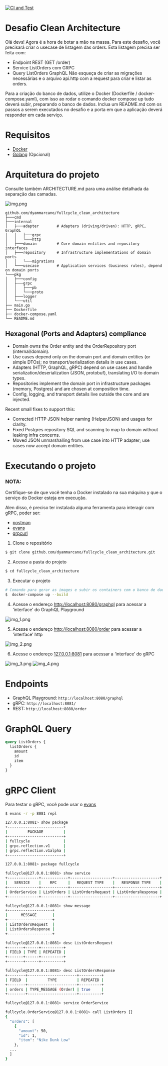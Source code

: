 [![CI and Test](https://github.com/dyammarcano/fullcycle_clean_architecture/actions/workflows/ci.yml/badge.svg)](https://github.com/dyammarcano/fullcycle_clean_architecture/actions/workflows/ci.yml)

# Desafio Clean Architecture

Olá devs!
Agora é a hora de botar a mão na massa. Para este desafio, você precisará criar o usecase de listagem das orders.
Esta listagem precisa ser feita com:

- Endpoint REST (GET /order)
- Service ListOrders com GRPC
- Query ListOrders GraphQL
  Não esqueça de criar as migrações necessárias e o arquivo api.http com a request para criar e listar as orders.

Para a criação do banco de dados, utilize o Docker (Dockerfile / docker-compose.yaml), com isso ao rodar o comando
docker compose up tudo deverá subir, preparando o banco de dados.
Inclua um README.md com os passos a serem executados no desafio e a porta em que a aplicação deverá responder em cada
serviço.

# Requisitos

- [Docker](https://www.docker.com/)
- [Golang](https://golang.org/) (Opcional)

# Arquitetura do projeto

Consulte também ARCHITECTURE.md para uma análise detalhada da separação das camadas.

![img.png](img.png)

```text
github.com/dyammarcano/fullcycle_clean_architecture
├───cmd
├───internal
│   ├───adapter        # Adapters (driving/driven): HTTP, gRPC, GraphQL
│   │   ├───grpc
│   │   └───http
│   ├───domain         # Core domain entities and repository interfaces
│   ├───repository     # Infrastructure implementations of domain ports
│   │   └───migrations
│   └───usecase        # Application services (business rules), depend on domain ports
└───pkg
│   ├───config
│   ├───grpc
│   │   ├───pb
│   │   └───proto
│   ├───logger
│   └───util
├── main.go
├── Dockerfile
├── docker-compose.yaml
└── README.md
```

## Hexagonal (Ports and Adapters) compliance

- Domain owns the Order entity and the OrderRepository port (internal/domain).
- Use cases depend only on the domain port and domain entities (or simple DTOs); no transport/serialization details in use cases.
- Adapters (HTTP, GraphQL, gRPC) depend on use cases and handle serialization/deserialization (JSON, protobuf), translating I/O to domain types.
- Repositories implement the domain port in infrastructure packages (memory, Postgres) and are chosen at composition time.
- Config, logging, and transport details live outside the core and are injected.

Recent small fixes to support this:

- Corrected HTTP JSON helper naming (HelperJSON) and usages for clarity.
- Fixed Postgres repository SQL and scanning to map to domain without leaking infra concerns.
- Moved JSON unmarshalling from use case into HTTP adapter; use cases now accept domain entities.

# Executando o projeto

### NOTA:

Certifique-se de que você tenha o Docker instalado na sua máquina y que o serviço do Docker esteja em execução.

Alen disso, é preciso ter instalada alguma ferramenta para interagir com gRPC, poder ser:

* [postman](https://www.postman.com/downloads)
* [evans](https://github.com/ktr0731/evans)
* [grpcurl](https://github.com/fullstorydev/grpcurl)

1. Clone o repositório

```bash
$ git clone github.com/dyammarcano/fullcycle_clean_architecture.git
```

2. Acesse a pasta do projeto

```bash
$ cd fullcycle_clean_architecture
```

3. Executar o projeto

```bash
# Comando para gerar as images e subir os containers com o banco de dados
$  docker-compose up --build
```

4. Acesse o endereço [http://localhost:8080/graphql](http://localhost:8080/graphql) para acessar a ‘interface’ do GraphQL Playground

![img_1.png](img_1.png)

5. Acesse o endereço [http://localhost:8080/order](http://localhost:8080/order) para acessar a ‘interface’ http

![img_2.png](img_2.png)

6. Acesse o endereço [127.0.0.1:8081](127.0.0.1:8081) para acessar a ‘interface’ do gRPC

![img_3.png](img_3.png)
![img_4.png](img_4.png)

# Endpoints

- GraphQL Playground: `http://localhost:8080/graphql`
- gRPC: `http://localhost:8081/`
- REST: `http://localhost:8080/order`

# GraphQL Query

```graphql
query ListOrders {
  listOrders {
    amount
    id
    item
  }
}
```

# gRPC Client

Para testar o gRPC, você pode usar o [evans](https://github.com/ktr0731/evans)

```bash
$ evans -r -p 8081 repl
```

```bash
127.0.0.1:8081> show package
+-------------------------+
|         PACKAGE         |
+-------------------------+
| fullcycle               |
| grpc.reflection.v1      |
| grpc.reflection.v1alpha |
+-------------------------+
```

```bash
127.0.0.1:8081> package fullcycle
```

```bash
fullcycle@127.0.0.1:8081> show service
+--------------+------------+-------------------+--------------------+
|   SERVICE    |    RPC     |   REQUEST TYPE    |   RESPONSE TYPE    |
+--------------+------------+-------------------+--------------------+
| OrderService | ListOrders | ListOrdersRequest | ListOrdersResponse |
+--------------+------------+-------------------+--------------------+
```

```bash
fullcycle@127.0.0.1:8081> show message
+--------------------+
|      MESSAGE       |
+--------------------+
| ListOrdersRequest  |
| ListOrdersResponse |
+--------------------+
```

```bash
fullcycle@127.0.0.1:8081> desc ListOrdersRequest
+-------+------+----------+
| FIELD | TYPE | REPEATED |
+-------+------+----------+
+-------+------+----------+
```

```bash
fullcycle@127.0.0.1:8081> desc ListOrdersResponse
+--------+----------------------+----------+
| FIELD  |         TYPE         | REPEATED |
+--------+----------------------+----------+
| orders | TYPE_MESSAGE (Order) | true     |
+--------+----------------------+----------+
```

```bash
fullcycle@127.0.0.1:8081> service OrderService
```

```bash
fullcycle.OrderService@127.0.0.1:8081> call ListOrders {}
{
  "orders": [
    {
      "amount": 50,
      "id": 1,
      "item": "Nike Dunk Low"
    },
  ...
  ]
}
```
